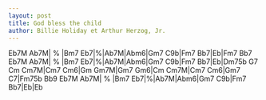 ```yaml
---
layout: post
title: God bless the child
author: Billie Holiday et Arthur Herzog, Jr.
---
```


<canvas class="chords">Eb7M Ab7M| % |Bm7 Eb7|%|Ab7M|Abm6|Gm7 C9b|Fm7 Bb7|Eb|Fm7 Bb7
Eb7M Ab7M| % |Bm7 Eb7|%|Ab7M|Abm6|Gm7 C9b|Fm7 Bb7|Eb|Dm75b G7
Cm Cm7M|Cm7 Cm6|Gm Gm7M|Gm7 Gm6|Cm Cm7M|Cm7 Cm6|Gm7 C7|Fm75b Bb9
Eb7M Ab7M| % |Bm7 Eb7|%|Ab7M|Abm6|Gm7 C9b|Fm7 Bb7|Eb|Eb</canvas>





